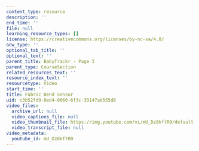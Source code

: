 ```yaml
---
content_type: resource
description: ''
end_time: ''
file: null
learning_resource_types: []
license: https://creativecommons.org/licenses/by-nc-sa/4.0/
ocw_type: ''
optional_tab_title: ''
optional_text: ''
parent_title: BabyTrackr - Page 3
parent_type: CourseSection
related_resources_text: ''
resource_index_text: ''
resourcetype: Video
start_time: ''
title: Fabric Bend Sensor
uid: c3b52fd9-0ed4-0060-6f3c-33147ad555d8
video_files:
  archive_url: null
  video_captions_file: null
  video_thumbnail_file: https://img.youtube.com/vi/mU_Dz8kftR0/default.jpg
  video_transcript_file: null
video_metadata:
  youtube_id: mU_Dz8kftR0
---
```

